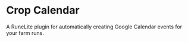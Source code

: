 # Crop Calendar
A RuneLite plugin for automatically creating Google Calendar events
for your farm runs.